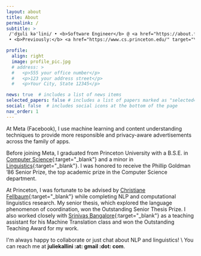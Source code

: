 ```yaml
---
layout: about
title: About
permalink: /
subtitle: >
 /'dʒuli kə'lini/ • <b>Software Engineer</b> @ <a href="https://about.facebook.com/" target="\_blank">Meta</a>
 • <b>Previously:</b> <a href="https://www.cs.princeton.edu/" target="\_blank">Princeton CS</a>

profile:
  align: right
  image: profile_pic.jpg
  # address: >
  #   <p>555 your office number</p>
  #   <p>123 your address street</p>
  #   <p>Your City, State 12345</p>

news: true  # includes a list of news items
selected_papers: false # includes a list of papers marked as "selected={true}"
social: false  # includes social icons at the bottom of the page
nav_order: 1
---
```


At Meta (Facebook), I use machine learning and content understanding techniques
to provide more responsible and privacy-aware advertisements across the
family of apps.

Before joining Meta, I graduated from Princeton University
with a B.S.E. in
[Computer Science](https://www.cs.princeton.edu/){:target="\_blank"} and
a minor in [Linguistics](https://linguistics.princeton.edu/){:target="\_blank"}.
I was honored to receive the Phillip Goldman ’86 Senior Prize, the top academic prize in
the Computer Science department.

At Princeton, I was fortunate to be advised by [Christiane Fellbaum](https://www.cs.princeton.edu/people/profile/fellbaum){:target="\_blank"}
while completing NLP and computational linguistics research. My senior thesis, which explored
the language phenomenon of coordination, won the Outstanding Senior Thesis Prize.
I also worked closely with [Srinivas Bangalore](https://www.linkedin.com/in/srinivas-bangalore-3b8868/){:target="\_blank"}
as a teaching assistant for his Machine Translation class and won the
Outstanding Teaching Award for my work.

I'm always happy to collaborate or just chat about NLP and linguistics! \\
You can reach me at **juliekallini :at: gmail :dot: com**.